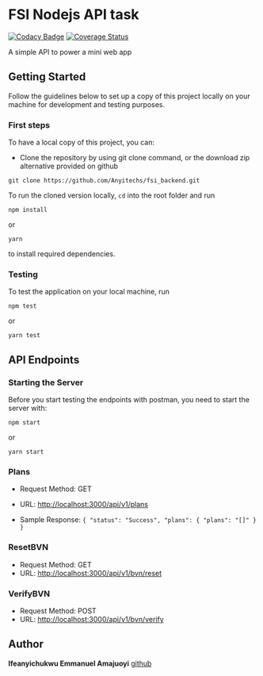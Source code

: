 # FSI Nodejs API task

[![Codacy Badge](https://api.codacy.com/project/badge/Grade/97d855c353c34362801e76387f292af6)](https://app.codacy.com/gh/Anyitechs/fsi_backend?utm_source=github.com&utm_medium=referral&utm_content=Anyitechs/fsi_backend&utm_campaign=Badge_Grade_Settings) [![Coverage Status](https://coveralls.io/repos/github/Anyitechs/fsi_backend/badge.svg?branch=master)](https://coveralls.io/github/Anyitechs/fsi_backend?branch=master)

A simple API to power a mini web app

## Getting Started

Follow the guidelines below to set up a copy of this project locally on your machine for development and testing purposes.

### First steps

To have a local copy of this project, you can:

- Clone the repository by using git clone command, or the download zip alternative provided on github

```
git clone https://github.com/Anyitechs/fsi_backend.git
```

To run the cloned version locally, `cd` into the root folder and run

```
npm install
```

or

```
yarn
```

to install required dependencies.


### Testing

To test the application on your local machine, run

```
npm test
```

or

```
yarn test
```

## API Endpoints

### Starting the Server

Before you start testing the endpoints with postman, you need to start the server with:

```
npm start
```

or

```
yarn start
```

### Plans

- Request Method: GET
- URL: [http://localhost:3000/api/v1/plans](http://localhost:3000/api/v1/plans)

- Sample Response: `{ "status": "Success", "plans": { "plans": "[]" } }`

### ResetBVN

- Request Method: GET
- URL: [http://localhost:3000/api/v1/bvn/reset](http://localhost:3000/api/v1/bvn/reset)

### VerifyBVN

- Request Method: POST
- URL: [http://localhost:3000/api/v1/bvn/verify](http://localhost:3000/api/v1/bvn/verify)

## Author

**Ifeanyichukwu Emmanuel Amajuoyi** [github](https://github.com/Anyitechs) 
